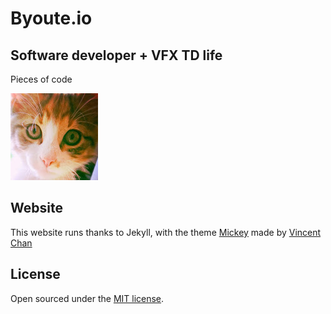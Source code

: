 # Byoute.io

## Software developer + VFX TD life
Pieces of code

![Byoute<3Pixellou](/assets/images/pixellou.jpg)


## Website
This website runs thanks to Jekyll, with the theme [Mickey](http://vincentchan.github.io/mickey) made by [Vincent Chan](https://github.com/vincentchan)

## License
Open sourced under the [MIT license](LICENSE.md).

